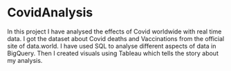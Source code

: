 # CovidAnalysis
In this project I have analysed the effects of Covid worldwide with real time data.
I got the dataset about Covid deaths and Vaccinations from the official site of data.world.
I have used SQL to analyse different aspects of data in BigQuery.
Then I created visuals using Tableau which tells the story about my analysis.
